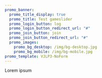 ```yaml
---
promo_banner:
  promo_title_display: true
  promo_title: Test gameslider
  promo_login_button: log
  promo_login_button_redirect_url: "#"
  promo_join_button: join
  promo_join_button_redirect_url: "#"
  promo_images:
    promo_bg_desktop: /img/bg-desktop.jpg
    promo_bg_mobile: /img/bg-mobile.jpg
promo_template: VJLP3-NoForm
---
```

Lorem ipsum